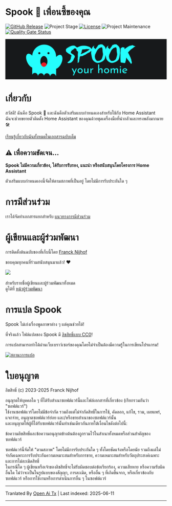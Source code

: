 # Spook 👻 เพื่อนซี้ของคุณ

[![GitHub Release][releases-shield]][releases]
![Project Stage][project-stage-shield]
[![License][license-shield]](LICENSE.md)
![Project Maintenance][maintenance-shield]
[![Quality Gate Status][sonarcloud-shield]][sonarcloud]

![Spook - Your homie](https://raw.githubusercontent.com/frenck/spook/main/logos/logo_wordmark_catchphrase_2048x512.png)

# เกี่ยวกับ

สวัสดี! ฉันคือ Spook 👻 และฉันคือตัวเสริมแบบกำหนดเองสำหรับใช้กับ Home Assistant  
ฉันจะช่วยขยายตัวติดตั้ง Home Assistant ของคุณด้วยชุดเครื่องมือที่น่ากลัวและทรงพลังมากมาย 🛠️

[เรียนรู้เกี่ยวกับฉันทั้งหมดในเอกสารฉบับเต็ม](https://spook.boo/)

## ⚠️ เพื่อความชัดเจน...

**Spook ไม่มีความเกี่ยวข้อง, ได้รับการรับรอง, แนะนำ หรือสนับสนุนโดยโครงการ Home Assistant**

ตัวเสริมแบบกำหนดเองนี้จัดให้ตามสภาพที่เป็นอยู่ โดยไม่มีการรับประกันใด ๆ

# การมีส่วนร่วม

เราได้จัดทำเอกสารแยกสำหรับ [แนวทางการมีส่วนร่วม](https://spook.boo/development)

# ผู้เขียนและผู้ร่วมพัฒนา

การติดตั้งต้นฉบับของที่เก็บนี้โดย [Franck Nijhof][frenck]

ขอบคุณทุกคนที่ร่วมสนับสนุนมาแล้ว! ❤️

<a href="https://github.com/frenck/spook/graphs/contributors">
  <img src="https://contrib.rocks/image?repo=frenck/spook" />
</a>

สำหรับรายชื่อผู้เขียนและผู้ร่วมพัฒนาทั้งหมด  
ดูได้ที่ [หน้าผู้ร่วมพัฒนา][contributors]

# การแปล Spook

Spook ไม่เก่งเรื่องพูดภาษาต่าง ๆ แต่คุณช่วยได้!

ที่จริงแล้ว ไฟล์แปลของ Spook มี [ลิขสิทธิ์แบบ CC0](https://raw.githubusercontent.com/frenck/spook/main/custom_components/spook/translations/LICENSE.md)!

การแปลสามารถทำได้ผ่านเว็บเบราว์เซอร์ของคุณโดยไม่จำเป็นต้องมีความรู้ในการเขียนโปรแกรม!

[![สถานะการแปล](https://hosted.weblate.org/widgets/spook/-/integration/open-graph.png)](https://hosted.weblate.org/engage/spook/)

# ใบอนุญาต

ลิขสิทธิ์ (c) 2023-2025 Franck Nijhof

อนุญาตให้บุคคลใด ๆ ที่ได้รับสำเนาซอฟต์แวร์นี้และไฟล์เอกสารที่เกี่ยวข้อง (เรียกรวมกันว่า "ซอฟต์แวร์")  
ใช้งานซอฟต์แวร์โดยไม่มีข้อจำกัด รวมถึงแต่ไม่จำกัดสิทธิ์ในการใช้, คัดลอก, แก้ไข, รวม, เผยแพร่, แจกจ่าย, อนุญาตซอฟต์แวร์ย่อย และ/หรือขายสำเนาของซอฟต์แวร์นั้น  
และอนุญาตให้ผู้ที่ได้รับซอฟต์แวร์นั้นทำเช่นเดียวกันภายใต้เงื่อนไขดังต่อไปนี้:

ข้อความลิขสิทธิ์และข้อความอนุญาตข้างต้นต้องถูกรวมไว้ในสำเนาทั้งหมดหรือส่วนสำคัญของซอฟต์แวร์

ซอฟต์แวร์นี้จัดให้ "ตามสภาพ" โดยไม่มีการรับประกันใด ๆ ทั้งโดยชัดแจ้งหรือโดยนัย รวมถึงแต่ไม่จำกัดเฉพาะการรับประกันความเหมาะสมสำหรับการขาย, ความเหมาะสมสำหรับวัตถุประสงค์เฉพาะ และการไม่ละเมิดสิทธิ์  
ในกรณีใด ๆ ผู้เขียนหรือเจ้าของลิขสิทธิ์จะไม่รับผิดชอบต่อข้อเรียกร้อง, ความเสียหาย หรือความรับผิดอื่นใด ไม่ว่าจะเป็นในรูปแบบของสัญญา, การละเมิด, หรืออื่น ๆ ที่เกิดขึ้นจาก, หรือเกี่ยวข้องกับซอฟต์แวร์ หรือการใช้งานหรือการดำเนินการอื่น ๆ ในซอฟต์แวร์

[contributors]: https://github.com/frenck/spook/graphs/contributors  
[frenck]: https://github.com/frenck  
[license-shield]: https://img.shields.io/github/license/frenck/spook.svg  
[project-stage-shield]: https://img.shields.io/badge/project%20stage-SPOOKED-red.svg  
[releases-shield]: https://img.shields.io/github/release/frenck/spook.svg  
[releases]: https://github.com/frenck/spook/releases  
[maintenance-shield]: https://img.shields.io/maintenance/yes/2025.svg  
[sonarcloud-shield]: https://sonarcloud.io/api/project_badges/measure?project=frenck_python-elgato&metric=alert_status  
[sonarcloud]: https://sonarcloud.io/summary/new_code?id=frenck_python-elgato


---


Tranlated By [Open Ai Tx](https://github.com/OpenAiTx/OpenAiTx) | Last indexed: 2025-06-11


---
